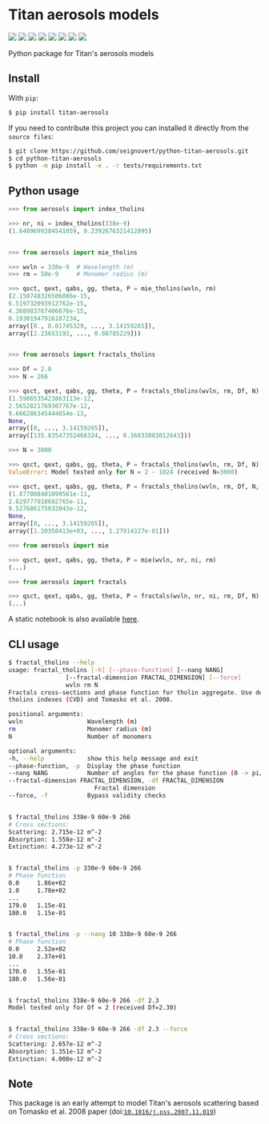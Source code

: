 Titan aerosols models
=====================

[![](https://travis-ci.org/seignovert/python-titan-aerosols.svg?branch=master)][Build]
[![](https://coveralls.io/repos/github/seignovert/python-titan-aerosols/badge.svg?branch=master)][Coverage]
[![](https://img.shields.io/badge/PyPI-aerosols--scattering-blue.svg)][PyPI]
[![](https://img.shields.io/pypi/status/titan-aerosols.svg?label=Status)][Status]
[![](https://img.shields.io/pypi/v/titan-aerosols.svg?label=Version)][Version]
[![](https://img.shields.io/pypi/pyversions/titan-aerosols.svg?label=Python)][Python]
[![](https://img.shields.io/pypi/l/titan-aerosols.svg?label=License)][License]
[![](https://zenodo.org/badge/147735627.svg)][Citation]

[Build]: https://travis-ci.org/seignovert/python-titan-aerosols
[Coverage]: https://coveralls.io/github/seignovert/python-titan-aerosols?branch=master
[PyPI]: https://pypi.org/project/titan-aerosols/
[Status]: https://pypi.org/project/titan-aerosols/
[Version]: https://pypi.org/project/titan-aerosols/
[Python]: https://pypi.org/project/titan-aerosols/
[License]: https://pypi.org/project/titan-aerosols/
[Citation]: https://zenodo.org/badge/latestdoi/147735627

Python package for Titan's aerosols models


Install
-------
With `pip`:

```bash
$ pip install titan-aerosols
```

If you need to contribute this project you can installed it directly from the `source files`:

```bash
$ git clone https://github.com/seignovert/python-titan-aerosols.git
$ cd python-titan-aerosols
$ python -m pip install -e . -r tests/requirements.txt
```


Python usage
-------------
```python
>>> from aerosols import index_tholins

>>> nr, ni = index_tholins(338e-9)
(1.6489699384541059, 0.2392676321412895)


>>> from aerosols import mie_tholins

>>> wvln = 338e-9  # Wavelength (m)
>>> rm = 50e-9     # Monomer radius (m)

>>> qsct, qext, qabs, gg, theta, P = mie_tholins(wvln, rm)
(2.150748326506086e-15,
6.519732093912762e-15,
4.368983767406676e-15,
0.19301947916187234,
array([0., 0.01745329, ..., 3.14159265]),
array([2.23653193, ..., 0.88785229]))


>>> from aerosols import fractals_tholins

>>> Df = 2.0
>>> N = 266

>>> qsct, qext, qabs, gg, theta, P = fractals_tholins(wvln, rm, Df, N)
(1.5986535423863113e-12,
2.5652821769307767e-12,
9.666286345444654e-13,
None,
array([0, ..., 3.14159265]),
array([135.83547352468324, ..., 0.16033083012643]))

>>> N = 3000

>>> qsct, qext, qabs, gg, theta, P = fractals_tholins(wvln, rm, Df, N)
ValueError: Model tested only for N = 2 - 1024 (received N=3000)

>>> qsct, qext, qabs, gg, theta, P = fractals_tholins(wvln, rm, Df, N, force=True)
(1.877008401099561e-11,
2.829777018602765e-11,
9.527686175032043e-12,
None,
array([0, ..., 3.14159265]),
array([1.20358413e+03, ..., 1.27914327e-01]))

>>> from aerosols import mie

>>> qsct, qext, qabs, gg, theta, P = mie(wvln, nr, ni, rm)
(...)

>>> from aerosols import fractals

>>> qsct, qext, qabs, gg, theta, P = fractals(wvln, nr, ni, rm, Df, N)
(...)
```

A static notebook is also available
[here](https://nbviewer.jupyter.org/github/seignovert/python-titan-aerosols/blob/main/examples/Tholins_examples.ipynb).


CLI usage
----------
```bash
$ fractal_tholins --help
usage: fractal_tholins [-h] [--phase-function] [--nang NANG]
                [--fractal-dimension FRACTAL_DIMENSION] [--force]
                wvln rm N
Fractals cross-sections and phase function for tholin aggregate. Use default
tholins indexes (CVD) and Tomasko et al. 2008.

positional arguments:
wvln                  Wavelength (m)
rm                    Monomer radius (m)
N                     Number of monomers

optional arguments:
-h, --help            show this help message and exit
--phase-function, -p  Display the phase function
--nang NANG           Number of angles for the phase function (0 -> pi/2)
--fractal-dimension FRACTAL_DIMENSION, -df FRACTAL_DIMENSION
                        Fractal dimension
--force, -f           Bypass validity checks


$ fractal_tholins 338e-9 60e-9 266
# Cross sections:
Scattering: 2.715e-12 m^-2
Absorption: 1.558e-12 m^-2
Extinction: 4.273e-12 m^-2


$ fractal_tholins -p 338e-9 60e-9 266
# Phase function
0.0     1.86e+02
1.0     1.78e+02
...
179.0   1.15e-01
180.0   1.15e-01


$ fractal_tholins -p --nang 10 338e-9 60e-9 266
# Phase function
0.0     2.52e+02
10.0    2.37e+01
...
170.0   1.55e-01
180.0   1.56e-01


$ fractal_tholins 338e-9 60e-9 266 -df 2.3
Model tested only for Df = 2 (received Df=2.30)


$ fractal_tholins 338e-9 60e-9 266 -df 2.3 --force
# Cross sections:
Scattering: 2.657e-12 m^-2
Absorption: 1.351e-12 m^-2
Extinction: 4.008e-12 m^-2
```

Note
----
This package is an early attempt to model Titan's aerosols scattering based on Tomasko et al. 2008 paper
(doi:[`10.1016/j.pss.2007.11.019`](https://doi.org/10.1016/j.pss.2007.11.019))
